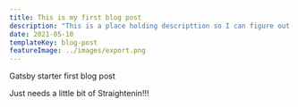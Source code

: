 ```yaml
---
title: This is my first blog post
description: "This is a place holding descripttion so I can figure out how it will look when it is finished."
date: 2021-05-10
templateKey: blog-post
featureImage: ../images/export.png
---
```

Gatsby starter first blog post 

Just needs a little bit of Straightenin!!!

